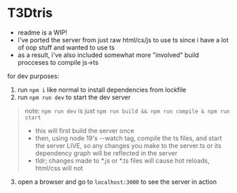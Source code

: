 # T3Dtris

- readme is a WIP!
- i've ported the server from just raw html/cs/js to use ts since i have a lot of oop stuff and wanted to use ts
- as a result, i've also included somewhat more "involved" build procceses to compile js->ts

for dev purposes:

1. run `npm i` like normal to install dependencies from lockfile
2. run `npm run dev` to start the dev server

> note: `npm run dev` is just `npm run build && npm run compile & npm run start`
>
> - this will first build the server once
> - then, using node 19's --watch tag, compile the ts files, and start the server LIVE, so any changes you make to the server.ts or its dependency graph will be reflected in the server
> - tldr; changes made to \*.js or \*.ts files will cause hot reloads, html/css will not

3. open a browser and go to `localhost:3000` to see the server in action
